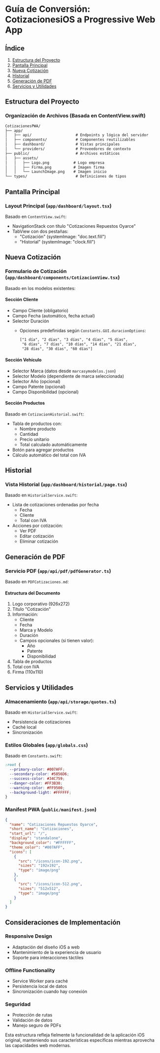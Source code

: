 # Guía de Conversión: CotizacionesiOS a Progressive Web App

## Índice

1. [Estructura del Proyecto](#estructura-del-proyecto)
2. [Pantalla Principal](#pantalla-principal)
3. [Nueva Cotización](#nueva-cotización)
4. [Historial](#historial)
5. [Generación de PDF](#generación-de-pdf)
6. [Servicios y Utilidades](#servicios-y-utilidades)

## Estructura del Proyecto

### Organización de Archivos (Basada en ContentView.swift)

```txt
CotizacionesPWA/
├── app/
│   ├── api/                    # Endpoints y lógica del servidor
│   ├── components/             # Componentes reutilizables
│   ├── dashboard/              # Vistas principales
│   └── providers/              # Proveedores de contexto
├── public/                     # Archivos estáticos
│   ├── assets/
│   │   ├── Logo.png           # Logo empresa
│   │   ├── Firma.png          # Imagen firma
│   │   └── LaunchImage.png    # Imagen inicio
└── types/                      # Definiciones de tipos
```

## Pantalla Principal

### Layout Principal (`app/dashboard/layout.tsx`)

Basado en `ContentView.swift`:

- NavigationStack con título "Cotizaciones Repuestos Oyarce"
- TabView con dos pestañas:
  - "Cotización" (systemImage: "doc.text.fill")
  - "Historial" (systemImage: "clock.fill")

## Nueva Cotización

### Formulario de Cotización (`app/dashboard/components/CotizacionView.tsx`)

Basado en los modelos existentes:

#### Sección Cliente

- Campo Cliente (obligatorio)
- Campo Fecha (automático, fecha actual)
- Selector Duración
  - Opciones predefinidas según `Constants.GUI.duracionOptions`:

    ```txt
    ["1 día", "2 días", "3 días", "4 días", "5 días",
     "6 días", "7 días", "10 días", "14 días", "21 días",
     "28 días", "30 días", "60 días"]
    ```

#### Sección Vehículo

- Selector Marca (datos desde `marcasymodelos.json`)
- Selector Modelo (dependiente de marca seleccionada)
- Selector Año (opcional)
- Campo Patente (opcional)
- Campo Disponibilidad (opcional)

#### Sección Productos

Basado en `CotizacionHistorial.swift`:

- Tabla de productos con:
  - Nombre producto
  - Cantidad
  - Precio unitario
  - Total calculado automáticamente
- Botón para agregar productos
- Cálculo automático del total con IVA

## Historial

### Vista Historial (`app/dashboard/historial/page.tsx`)

Basado en `HistorialService.swift`:

- Lista de cotizaciones ordenadas por fecha
  - Fecha
  - Cliente
  - Total con IVA
- Acciones por cotización:
  - Ver PDF
  - Editar cotización
  - Eliminar cotización

## Generación de PDF

### Servicio PDF (`app/api/pdf/pdfGenerator.ts`)

Basado en `PDFCotizaciones.md`:

#### Estructura del Documento

1. Logo corporativo (926x272)
2. Título "Cotización"
3. Información:
   - Cliente
   - Fecha
   - Marca y Modelo
   - Duración
   - Campos opcionales (si tienen valor):
     - Año
     - Patente
     - Disponibilidad
4. Tabla de productos
5. Total con IVA
6. Firma (110x110)

## Servicios y Utilidades

### Almacenamiento (`app/api/storage/quotes.ts`)

Basado en `HistorialService.swift`:

- Persistencia de cotizaciones
- Caché local
- Sincronización

### Estilos Globales (`app/globals.css`)

Basado en `Constants.swift`:

```css
:root {
  --primary-color: #007AFF;
  --secondary-color: #5856D6;
  --success-color: #34C759;
  --danger-color: #FF3B30;
  --warning-color: #FF9500;
  --background-light: #FFFFFF;
}
```

### Manifest PWA (`public/manifest.json`)

```json
{
  "name": "Cotizaciones Repuestos Oyarce",
  "short_name": "Cotizaciones",
  "start_url": "/",
  "display": "standalone",
  "background_color": "#FFFFFF",
  "theme_color": "#007AFF",
  "icons": [
    {
      "src": "/icons/icon-192.png",
      "sizes": "192x192",
      "type": "image/png"
    },
    {
      "src": "/icons/icon-512.png",
      "sizes": "512x512",
      "type": "image/png"
    }
  ]
}
```

## Consideraciones de Implementación

### Responsive Design

- Adaptación del diseño iOS a web
- Mantenimiento de la experiencia de usuario
- Soporte para interacciones táctiles

### Offline Functionality

- Service Worker para caché
- Persistencia local de datos
- Sincronización cuando hay conexión

### Seguridad

- Protección de rutas
- Validación de datos
- Manejo seguro de PDFs

Esta estructura refleja fielmente la funcionalidad de la aplicación iOS original, manteniendo sus características específicas mientras aprovecha las capacidades web modernas.
